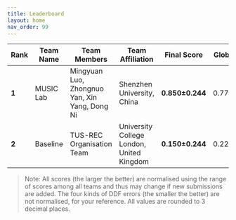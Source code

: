 ```yaml
---
title: Leaderboard
layout: home
nav_order: 99
---
```

| **Rank** | **Team Name** | **Team Members**                              | **Team Affiliation**                      | **Final Score** | **Global Score** | **Local Score** | **Pixel Score** | **Landmark Score** |     **GPE (mm)**      |     **GLE (mm)**      |     **LPE (mm)**     |     **LLE (mm)**     | **Run Time (s)** |
|----------|---------------|-----------------------------------------------|-------------------------------------------|-----------------|------------------|-----------------|-----------------|--------------------|------------------|------------------|-----------------|-----------------|------------------|
|  **1**   |   MUSIC Lab   | Mingyuan Luo, Zhongnuo Yan, Xin Yang, Dong Ni | Shenzhen University, China                | **0.850±0.244** | 0.776±0.392      | 0.924±0.208     | 0.878±0.236     |  0.822±0.298       | 9.059±4.635      | 8.006±4.895      | 0.112±0.018     | 0.098±0.026     | 3.287±0.489      |
|  **2**   | Baseline      | TUS-REC Organisation Team                     | University College London, United Kingdom | **0.150±0.244** | 0.224±0.392      | 0.076±0.208     | 0.122±0.236     |  0.178±0.298       | 12.490±5.462     | 11.129±5.838     | 0.135±0.024     | 0.118±0.031     | 13.049±1.954     |


> Note: All scores (the larger the better) are normalised using the range of scores among all teams and thus may change if new submissions are added. The four kinds of DDF errors (the smaller the better) are not normalised, for your reference. All values are rounded to 3 decimal places.
